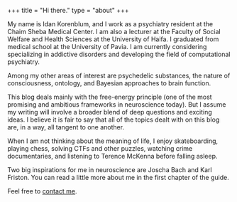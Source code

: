 +++
title = "Hi there."
type = "about"
+++

My name is Idan Korenblum, and I work as a psychiatry resident at the Chaim Sheba Medical Center. I am also a lecturer at the Faculty of Social Welfare and Health Sciences at the University of Haifa. I graduated from medical school at the University of Pavia. I am currently considering specializing in addictive disorders and developing the field of computational psychiatry.

Among my other areas of interest are psychedelic substances, the nature of consciousness, ontology, and Bayesian approaches to brain function.

This blog deals mainly with the free-energy principle (one of the most promising and ambitious frameworks in neuroscience today). But I assume my writing will involve a broader blend of deep questions and exciting ideas. I believe it is fair to say that all of the topics dealt with on this blog are, in a way, all tangent to one another.

When I am not thinking about the meaning of life, I enjoy skateboarding, playing chess, solving CTFs and other puzzles, watching crime documentaries, and listening to Terence McKenna before falling asleep.

Two big inspirations for me in neuroscience are Joscha Bach and Karl Friston. You can read a little more about me in the first chapter of the guide.

Feel free to [contact me](mailto:idankor@gmail.com).
